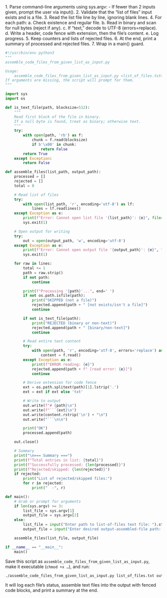 <think>
1. Parse command-line arguments using sys.argv:
   - If fewer than 2 inputs given, prompt the user via input().
2. Validate that the “list of files” input exists and is a file.
3. Read the list file line by line, ignoring blank lines.
4. For each path:
   a. Check existence and regular file.
   b. Read in binary and scan for null bytes (reject if any).
   c. If “text,” decode to UTF-8 (errors=replace).
   d. Write a header, code fence with extension, then the file’s content.
   e. Log progress.
5. Keep counters and lists of rejected files.
6. At the end, print a summary of processed and rejected files.
7. Wrap in a main() guard.
</think>

```python
#!/usr/bin/env python3
"""
assemble_code_files_from_given_list_as_input.py

Usage:
    assemble_code_files_from_given_list_as_input.py <list_of_files.txt> <output_assembled_file.txt>
If arguments are missing, the script will prompt for them.
"""

import sys
import os

def is_text_file(path, blocksize=512):
    """
    Read first block of the file in binary.
    If a null byte is found, treat as binary; otherwise text.
    """
    try:
        with open(path, 'rb') as f:
            chunk = f.read(blocksize)
            if b'\x00' in chunk:
                return False
        return True
    except Exception:
        return False

def assemble_files(list_path, output_path):
    processed = []
    rejected = []
    total = 0

    # Read list of files
    try:
        with open(list_path, 'r', encoding='utf-8') as lf:
            lines = lf.readlines()
    except Exception as e:
        print(f"Error: Cannot open list file '{list_path}': {e}", file=sys.stderr)
        sys.exit(1)

    # Open output for writing
    try:
        out = open(output_path, 'w', encoding='utf-8')
    except Exception as e:
        print(f"Error: Cannot open output file '{output_path}': {e}", file=sys.stderr)
        sys.exit(1)

    for raw in lines:
        total += 1
        path = raw.strip()
        if not path:
            continue

        print(f"Processing '{path}'...", end=' ')
        if not os.path.isfile(path):
            print("SKIPPED (not a file)")
            rejected.append(path + " [not exists/isn't a file]")
            continue

        if not is_text_file(path):
            print("REJECTED (binary or non-text)")
            rejected.append(path + " [binary/non-text]")
            continue

        # Read entire text content
        try:
            with open(path, 'r', encoding='utf-8', errors='replace') as f:
                content = f.read()
        except Exception as e:
            print(f"ERROR reading: {e}")
            rejected.append(path + f" [read error: {e}]")
            continue

        # Derive extension for code fence
        ext = os.path.splitext(path)[1].lstrip('.')
        ext = ext if ext else 'txt'

        # Write to output
        out.write(f"# {path}\n")
        out.write(f"```{ext}\n")
        out.write(content.rstrip('\n') + "\n")
        out.write("```\n\n")

        print("OK")
        processed.append(path)

    out.close()

    # Summary
    print("\n=== Summary ===")
    print(f"Total entries in list: {total}")
    print(f"Successfully processed: {len(processed)}")
    print(f"Rejected/skipped: {len(rejected)}")
    if rejected:
        print("List of rejected/skipped files:")
        for r in rejected:
            print("  -", r)

def main():
    # Grab or prompt for arguments
    if len(sys.argv) >= 3:
        list_file = sys.argv[1]
        output_file = sys.argv[2]
    else:
        list_file = input("Enter path to list-of-files text file: ").strip()
        output_file = input("Enter desired output-assembled-file path: ").strip()

    assemble_files(list_file, output_file)

if __name__ == "__main__":
    main()
```

Save this script as `assemble_code_files_from_given_list_as_input.py`, make it executable (`chmod +x …`), and run:

```bash
./assemble_code_files_from_given_list_as_input.py list_of_files.txt output_assembled_files.txt
```

It will log each file’s status, assemble text files into the output with fenced code blocks, and print a summary at the end.

